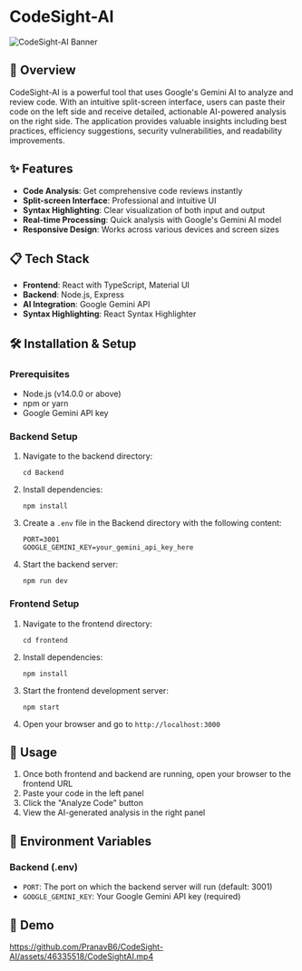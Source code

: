 # CodeSight-AI

![CodeSight-AI Banner](https://via.placeholder.com/800x200/252525/7e57c2?text=CodeSight-AI)

## 🚀 Overview

CodeSight-AI is a powerful tool that uses Google's Gemini AI to analyze and review code. With an intuitive split-screen interface, users can paste their code on the left side and receive detailed, actionable AI-powered analysis on the right side. The application provides valuable insights including best practices, efficiency suggestions, security vulnerabilities, and readability improvements.

## ✨ Features

- **Code Analysis**: Get comprehensive code reviews instantly
- **Split-screen Interface**: Professional and intuitive UI
- **Syntax Highlighting**: Clear visualization of both input and output
- **Real-time Processing**: Quick analysis with Google's Gemini AI model
- **Responsive Design**: Works across various devices and screen sizes

## 📋 Tech Stack

- **Frontend**: React with TypeScript, Material UI
- **Backend**: Node.js, Express
- **AI Integration**: Google Gemini API
- **Syntax Highlighting**: React Syntax Highlighter

## 🛠️ Installation & Setup

### Prerequisites

- Node.js (v14.0.0 or above)
- npm or yarn
- Google Gemini API key

### Backend Setup

1. Navigate to the backend directory:

   ```
   cd Backend
   ```

2. Install dependencies:

   ```
   npm install
   ```

3. Create a `.env` file in the Backend directory with the following content:

   ```
   PORT=3001
   GOOGLE_GEMINI_KEY=your_gemini_api_key_here
   ```

4. Start the backend server:
   ```
   npm run dev
   ```

### Frontend Setup

1. Navigate to the frontend directory:

   ```
   cd frontend
   ```

2. Install dependencies:

   ```
   npm install
   ```

3. Start the frontend development server:

   ```
   npm start
   ```

4. Open your browser and go to `http://localhost:3000`

## 🔧 Usage

1. Once both frontend and backend are running, open your browser to the frontend URL
2. Paste your code in the left panel
3. Click the "Analyze Code" button
4. View the AI-generated analysis in the right panel

## 📝 Environment Variables

### Backend (.env)

- `PORT`: The port on which the backend server will run (default: 3001)
- `GOOGLE_GEMINI_KEY`: Your Google Gemini API key (required)

## 🎥 Demo

https://github.com/PranavB6/CodeSight-AI/assets/46335518/CodeSightAI.mp4
